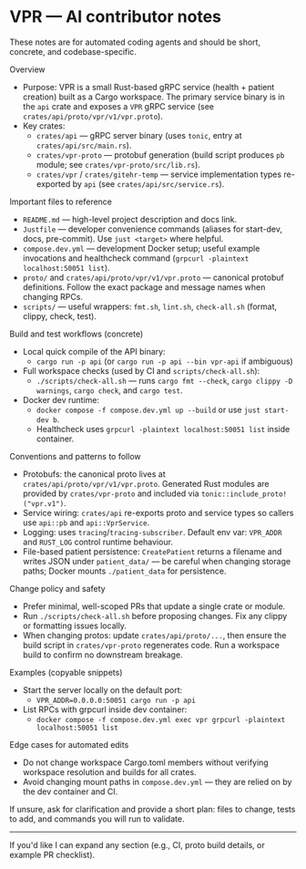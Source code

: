 <!--
Guidance for AI coding agents working on the VPR repository.
Focus: be pragmatic, reference concrete files, and keep changes minimal and well-tested.
-->
# VPR — AI contributor notes

These notes are for automated coding agents and should be short, concrete, and codebase-specific.

Overview
- Purpose: VPR is a small Rust-based gRPC service (health + patient creation) built as a Cargo workspace. The primary service binary is in the `api` crate and exposes a `VPR` gRPC service (see `crates/api/proto/vpr/v1/vpr.proto`).
- Key crates:
  - `crates/api` — gRPC server binary (uses `tonic`, entry at `crates/api/src/main.rs`).
  - `crates/vpr-proto` — protobuf generation (build script produces `pb` module; see `crates/vpr-proto/src/lib.rs`).
  - `crates/vpr` / `crates/gitehr-temp` — service implementation types re-exported by `api` (see `crates/api/src/service.rs`).

Important files to reference
- `README.md` — high-level project description and docs link.
- `Justfile` — developer convenience commands (aliases for start-dev, docs, pre-commit). Use `just <target>` where helpful.
- `compose.dev.yml` — development Docker setup; useful example invocations and healthcheck command (`grpcurl -plaintext localhost:50051 list`).
- `proto/` and `crates/api/proto/vpr/v1/vpr.proto` — canonical protobuf definitions. Follow the exact package and message names when changing RPCs.
- `scripts/` — useful wrappers: `fmt.sh`, `lint.sh`, `check-all.sh` (format, clippy, check, test).

Build and test workflows (concrete)
- Local quick compile of the API binary:
  - `cargo run -p api` (or `cargo run -p api --bin vpr-api` if ambiguous)
- Full workspace checks (used by CI and `scripts/check-all.sh`):
  - `./scripts/check-all.sh` — runs `cargo fmt --check`, `cargo clippy -D warnings`, `cargo check`, and `cargo test`.
- Docker dev runtime:
  - `docker compose -f compose.dev.yml up --build` or use `just start-dev b`.
  - Healthcheck uses `grpcurl -plaintext localhost:50051 list` inside container.

Conventions and patterns to follow
- Protobufs: the canonical proto lives at `crates/api/proto/vpr/v1/vpr.proto`. Generated Rust modules are provided by `crates/vpr-proto` and included via `tonic::include_proto!("vpr.v1")`.
- Service wiring: `crates/api` re-exports proto and service types so callers use `api::pb` and `api::VprService`.
- Logging: uses `tracing`/`tracing-subscriber`. Default env var: `VPR_ADDR` and `RUST_LOG` control runtime behaviour.
- File-based patient persistence: `CreatePatient` returns a filename and writes JSON under `patient_data/` — be careful when changing storage paths; Docker mounts `./patient_data` for persistence.

Change policy and safety
- Prefer minimal, well-scoped PRs that update a single crate or module.
- Run `./scripts/check-all.sh` before proposing changes. Fix any clippy or formatting issues locally.
- When changing protos: update `crates/api/proto/...`, then ensure the build script in `crates/vpr-proto` regenerates code. Run a workspace build to confirm no downstream breakage.

Examples (copyable snippets)
- Start the server locally on the default port:
  - `VPR_ADDR=0.0.0.0:50051 cargo run -p api`
- List RPCs with grpcurl inside dev container:
  - `docker compose -f compose.dev.yml exec vpr grpcurl -plaintext localhost:50051 list`

Edge cases for automated edits
- Do not change workspace Cargo.toml members without verifying workspace resolution and builds for all crates.
- Avoid changing mount paths in `compose.dev.yml` — they are relied on by the dev container and CI.

If unsure, ask for clarification and provide a short plan: files to change, tests to add, and commands you will run to validate.

---
If you'd like I can expand any section (e.g., CI, proto build details, or example PR checklist).

